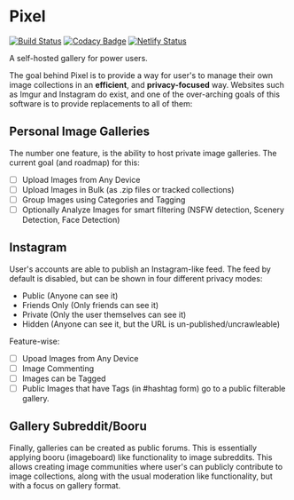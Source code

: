 # Pixel 
[![Build Status](https://travis-ci.com/Reisen/pixel.svg?branch=master)](https://travis-ci.com/Reisen/pixel)
[![Codacy Badge](https://api.codacy.com/project/badge/Grade/ebb000c46ebf467dacf130268437a94f)](https://www.codacy.com/app/Reisen/pixel?utm_source=github.com&amp;utm_medium=referral&amp;utm_content=Reisen/pixel&amp;utm_campaign=Badge_Grade)
[![Netlify Status](https://api.netlify.com/api/v1/badges/1465e221-f7a0-4520-bf79-cd91bda2f5b6/deploy-status)](https://app.netlify.com/sites/pixelized/deploys)

A self-hosted gallery for power users.

The goal behind Pixel is to provide a way for user's to manage their own image collections in an **efficient**, and **privacy-focused** way. Websites such as Imgur and Instagram do exist, and one of the over-arching goals of this software is to provide replacements to all of them:

## Personal Image Galleries

The number one feature, is the ability to host private image galleries. The current goal (and roadmap) for this:

- [ ] Upload Images from Any Device
- [ ] Upload Images in Bulk (as .zip files or tracked collections)
- [ ] Group Images using Categories and Tagging
- [ ] Optionally Analyze Images for smart filtering (NSFW detection, Scenery Detection, Face Detection)

## Instagram

User's accounts are able to publish an Instagram-like feed. The feed by default is disabled, but can be shown in four different privacy modes:

* Public (Anyone can see it)
* Friends Only (Only friends can see it)
* Private (Only the user themselves can see it)
* Hidden (Anyone can see it, but the URL is un-published/uncrawleable)

Feature-wise:

- [ ] Upoad Images from Any Device
- [ ] Image Commenting
- [ ] Images can be Tagged
- [ ] Public Images that have Tags (in #hashtag form) go to a public filterable gallery.

## Gallery Subreddit/Booru

Finally, galleries can be created as public forums. This is essentially applying booru (imageboard) like functionality to image subreddits. This allows creating image communities where user's can publicly contribute to image collections, along with the usual moderation like functionality, but with a focus on gallery format.
